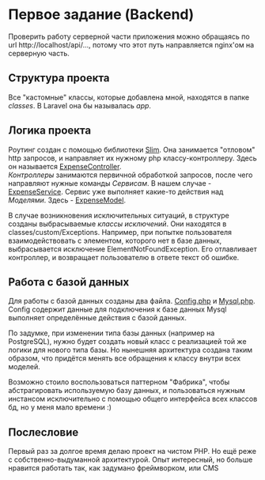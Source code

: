 # Первое задание (Backend)
Проверить работу серверной части приложения можно обращаясь по url http://localhost/api/..., потому что этот путь направляется nginx'ом на серверную часть.

## Структура проекта
Все "кастомные" классы, которые добавлена мной, находятся в папке _classes_. В Laravel она бы называлась _app_.

## Логика проекта
Роутинг создан с помощью библиотеки [Slim](https://www.slimframework.com/). Она занимается "отловом" http запросов, и направляет их нужному php классу-контроллеру. Здесь он называется [ExpenseController](/www/backend/classes/custom/Controllers/ExpenseController.php).  
*Контроллеры* занимаются первичной обработкой запросов, после чего направляют нужные команды _Сервисам_. В нашем случае - [ExpenseService](/www/backend/classes/custom/Services/ExpenseService.php). Сервис уже выполняет какие-то действия над _Моделями_. Здесь - [ExpenseModel](/www/backend/classes/custom/Models/ExpenseModel.php).

В случае возникновения исключительных ситуаций, в структуре созданы выбрасываемые _классы исключений_. Они находятся в classes/custom/Exceptions. Например, при попытке пользователя взаимодействовать с элементом, которого нет в базе данных, выбрасывается исключение ElementNotFoundException. Его отлавливает контроллер, и возвращает пользователю в ответе текст об ошибке.

## Работа с базой данных
Для работы с базой данных созданы два файла.
[Config.php](/www/backend/classes/custom/Database/Config.php) и [Mysql.php](/www/backend/classes/custom/Database/Mysql.php).  
Config содержит данные для подключения к базе данных
Mysql выполняет определённые действия с базой данных.

По задумке, при изменении типа базы данных (например на PostgreSQL), нужно будет создать новый класс с реализацией той же логики для нового типа базы.
Но нынешняя архитектура создана таким образом, что придётся менять все обращения к классу внутри всех моделей.

Возможно стоило воспользоваться паттерном "Фабрика", чтобы абстрагировать используемую базу данных, и пользоваться нужным инстансом исключительно с помощью общего интерфейса всех классов бд, но у меня мало времени :)

## Послесловие
Первый раз за долгое время делаю проект на чистом PHP.
Но ещё реже с собственно-выдуманной архитектурой.
Опыт интересный, но больше нравится работать так, как задумано фреймворком, или CMS